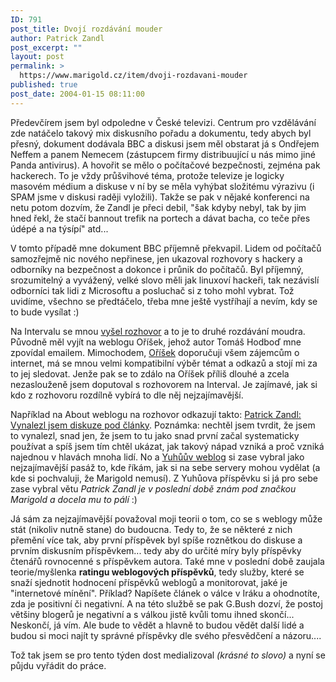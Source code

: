 ```yaml
---
ID: 791
post_title: Dvojí rozdávání mouder
author: Patrick Zandl
post_excerpt: ""
layout: post
permalink: >
  https://www.marigold.cz/item/dvoji-rozdavani-mouder
published: true
post_date: 2004-01-15 08:11:00
---
```

<P>Předevčírem jsem byl odpoledne v České televizi. Centrum pro vzdělávání zde natáčelo takový mix diskusního pořadu a dokumentu, tedy abych byl přesný, dokument dodávala BBC a diskusi jsem měl obstarat já s Ondřejem Neffem a panem Nemecem (zástupcem firmy distribuující u nás mimo jiné Panda antivirus). A hovořit se mělo o počítačové bezpečnosti, zejména pak hackerech. To je vždy průšvihové téma, protože televize je logicky masovém médium a diskuse v ní by se měla vyhýbat složitému výrazivu (i SPAM jsme v diskusi raději vyložili). Takže se pak v nějaké konferenci na netu potom dozvím, že Zandl je přeci debil, "šak kdyby nebyl, tak by jim hned řekl, že stačí bannout trefik na portech a dávat bacha, co teče přes údépé a na týsípí" atd... </P>
<P>V tomto případě mne dokument BBC příjemně překvapil. Lidem od počítačů samozřejmě nic nového nepřinese, jen ukazoval rozhovory s hackery a odborníky na bezpečnost a dokonce i průnik do počítačů. Byl příjemný, srozumitelný a vyvážený, velké slovo měli jak linuxoví hackeři, tak nezávislí odborníci tak lidi z Microsoftu a posluchač si z toho mohl vybrat. Tož uvidíme, všechno se předtáčelo, třeba mne ještě vystříhají a nevím, kdy se to bude vysílat :)</P>
<P>Na Intervalu se mnou <A href="http://interval.cz/clanek.asp?article=2990" target=_blank>vyšel rozhovor</A>&#160;a to je to druhé rozdávání moudra. Původně měl vyjít na weblogu Oříšek, jehož autor Tomáš Hodboď mne zpovídal emailem. Mimochodem, <A href="http://www.orisek.net/" target=_blank>Oříšek</A> doporučuji všem zájemcům o internet, má se mnou velmi kompatibilní výběr témat a odkazů a stojí mi za to jej sledovat. Jenže pak se to zdálo na Oříšek příliš dlouhé a zcela nezaslouženě jsem doputoval s rozhovorem na Interval. Je zajímavé, jak si kdo z rozhovoru rozdílně vybírá to dle něj nejzajímavější. </P>
<P>Například na About weblogu na rozhovor odkazují takto: <A href="http://www.zpravy.net/weblog/archiv/0401/patrick-zandl-vynalezl-jsem-diskuze-pod-clanky.php" target=_blank>Patrick Zandl: Vynalezl jsem diskuze pod články</A>. Poznámka: nechtěl jsem tvrdit, že jsem to vynalezl, snad jen, že jsem to tu jako snad první začal systematicky používat a spíš jsem tím chtěl ukázat, jak takový nápad vzniká a proč vzniká najednou v hlavách mnoha lidí. No a <A href="http://www.jakpsatweb.cz/weblog/archiv/2004-01.html#150059" target=_blank>Yuhůův weblog</A> si zase vybral jako nejzajímavější pasáž to, kde říkám, jak si na sebe servery mohou vydělat (a kde si pochvaluji, že Marigold nemusí). Z Yuhůova příspěvku si já pro sebe zase vybral větu <EM>Patrick Zandl je v poslední době znám pod značkou Marigold a docela mu to pálí</EM> :)</P>
<P>Já sám za nejzajímavější považoval moji teorii o tom, co se s weblogy může stát (nikoliv nutně stane) do budoucna. Tedy to, že se některé z nich přemění více tak, aby první příspěvek byl spíše roznětkou do diskuse a prvním diskusním příspěvkem... tedy aby do určité míry byly příspěvky čtenářů rovnocenné s příspěvkem autora. Také mne v poslední době zaujala teorie/myšlenka <STRONG>ratingu&#160;weblogových příspěvků</STRONG>, tedy služby, které se snaží sjednotit hodnocení příspěvků weblogů a monitorovat, jaké je "internetové mínění". Příklad? Napíšete článek o válce v Iráku a ohodnotíte, zda je positivní či negativní. A na této službě se pak G.Bush dozví, že postoj většiny blogerů je negativní a s válkou jistě kvůli tomu ihned skončí... Neskončí, já vím. Ale bude to vědět a hlavně to budou vědět další lidé a budou si moci najít ty správné příspěvky dle svého přesvědčení a názoru....</P>
<P>Tož tak jsem se pro tento týden dost medializoval <EM>(krásné to slovo)</EM> a nyní se půjdu&#160;vyřádit do práce. </P>